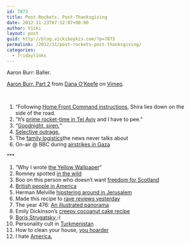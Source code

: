 ```yaml
---
id: 7873
title: Post-Rockets, Post-Thanksgiving
date: 2012-11-23T07:52:07+00:00
author: Vicki
layout: post
guid: http://blog.vickiboykis.com/?p=7873
permalink: /2012/11/post-rockets-post-thanksgiving/
categories:
  - fridaylinks
---
```

Aaron Burr: Baller.



[Aaron Burr, Part 2](http://vimeo.com/35158591) from [Dana O&#8217;Keefe](http://vimeo.com/user9827566) on [Vimeo](http://vimeo.com).

&nbsp;

  1. &#8220;Following <a href="http://www.newyorker.com/online/blogs/books/2012/11/pastrami.html#ixzz2D32Id2id" target="_blank">Home Front Command instructions</a>, Shira lies down on the side of the road.
  2. &#8220;It’s <a href="http://www.theparisreview.org/blog/2012/11/21/letter-from-tel-aviv-love-and-rockets/" target="_blank">prime rocket-time in Tel Aviv</a> and I have to pee.&#8221;
  3. &#8220;<a href="http://lizraelupdate.com/2012/11/17/goodnight-siren/" target="_blank">Goodnight, siren.</a>&#8220;
  4. <a href="http://gazit.me/2012/04/29/Selective-Outrage.html" target="_blank">Selective outrage.</a>
  5. The <a href="http://www.treppenwitz.com/2012/11/the-family-logistics-the-news-never-talks-about.html" target="_blank">family logistics</a>the news never talks about
  6. On-air @ BBC during <a href="http://soundcloud.com/jondonnison/on-air-when-airstrikes-in-gaza" target="_blank">airstrikes in Gaza</a>

\***

  1. &#8220;Why I wrote <a href="http://www.berfrois.com/2012/11/valued-by-alienists/" target="_blank">the Yellow Wallpaper</a>&#8220;
  2. Romney spotted <a href="http://shortformblog.com/post/36140158770/mitt-romney" target="_blank">in the wild</a>
  3. Boo on this person who doesn&#8217;t want <a href="http://www.johnkay.com/2012/10/31/scotland%E2%80%99s-debate-lacks-seriousness-2?utm_source=dlvr.it&utm_medium=twitter" target="_blank">freedom for Scotland</a>
  4. <a href="http://thedabbler.co.uk/2012/11/how-i-learned-to-speak-american/" target="_blank">British people in America</a>
  5. Herman Melville <a href="http://www.tabletmag.com/jewish-arts-and-culture/books/109333/melville-in-jerusalem?all=1" target="_blank">hipstering around in Jerusalem</a>
  6. Made this recipe to <a href="http://www.seriouseats.com/cgi-bin/mte/mt-cp.cgi?__mode=print_page&entry_id=145900&show_text=1&show_ingredients=1&show_procedure=1&show_photos=0&show_comments=0" target="_blank">rave reviews yesterday</a>
  7. The year 476: <a href="http://www.theparisreview.org/blog/2012/11/20/the-year-476-an-illustrated-panorama/?utm_source=feedburner&utm_medium=feed&utm_campaign=Feed%3A+TheParisReviewBlog+%28The+Paris+Review+Blog%29" target="_blank">An illustrated panorama</a>
  8. Emily Dickinson&#8217;s <a href="http://biblioklept.org/2012/11/19/emily-dickinsons-cocoanut-cake-recipe/" target="_blank">creepy cocoanut cake recipe</a>
  9. <a href="http://www.languagehat.com/archives/004822.php" target="_blank">Boris Strugatsky <img src="http://blog.vickiboykis.com/wp-includes/images/smilies/frownie.png" alt=":(" class="wp-smiley" style="height: 1em; max-height: 1em;" /></a>
 10. Personality cult in <a href="http://www.neweurasia.net/politics-and-society/the-arkadag-is-everywhere/" target="_blank">Turkmenistan</a>
 11. How to clean your house, <a href="http://www.apartmenttherapy.com/5-tips-to-make-your-house-appe-159806" target="_blank">you hoarder</a>
 12. I hate <a href="http://www.buzzfeed.com/scott/black-friday-in-photos" target="_blank">America.</a>